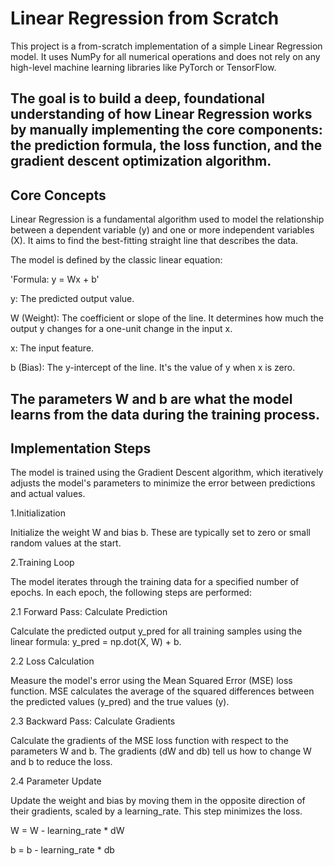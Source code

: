 # Linear Regression from Scratch
This project is a from-scratch implementation of a simple Linear Regression model. It uses NumPy for all numerical operations and does not rely on any high-level machine learning libraries like PyTorch or TensorFlow.

The goal is to build a deep, foundational understanding of how Linear Regression works by manually implementing the core components: the prediction formula, the loss function, and the gradient descent optimization algorithm.
------------------------------------------------------------------------------------------------------------------------------------------------------------------
## Core Concepts
Linear Regression is a fundamental algorithm used to model the relationship between a dependent variable (y) and one or more independent variables (X). It aims to find the best-fitting straight line that describes the data.

The model is defined by the classic linear equation:

'Formula: y = Wx + b'

y: The predicted output value.

W (Weight): The coefficient or slope of the line. It determines how much the output y changes for a one-unit change in the input x.

x: The input feature.

b (Bias): The y-intercept of the line. It's the value of y when x is zero.

The parameters W and b are what the model learns from the data during the training process.
------------------------------------------------------------------------------------------------------------------------------------------------------------------
## Implementation Steps
The model is trained using the Gradient Descent algorithm, which iteratively adjusts the model's parameters to minimize the error between predictions and actual values.

1.Initialization

Initialize the weight W and bias b. These are typically set to zero or small random values at the start.

2.Training Loop

The model iterates through the training data for a specified number of epochs. In each epoch, the following steps are performed:

2.1 Forward Pass: Calculate Prediction

Calculate the predicted output y_pred for all training samples using the linear formula: y_pred = np.dot(X, W) + b.

2.2 Loss Calculation

Measure the model's error using the Mean Squared Error (MSE) loss function. MSE calculates the average of the squared differences between the predicted values (y_pred) and the true values (y).

2.3 Backward Pass: Calculate Gradients

Calculate the gradients of the MSE loss function with respect to the parameters W and b. The gradients (dW and db) tell us how to change W and b to reduce the loss.

2.4 Parameter Update

Update the weight and bias by moving them in the opposite direction of their gradients, scaled by a learning_rate. This step minimizes the loss.

W  =  W  -  learning_rate * dW

b  =  b  -  learning_rate * db